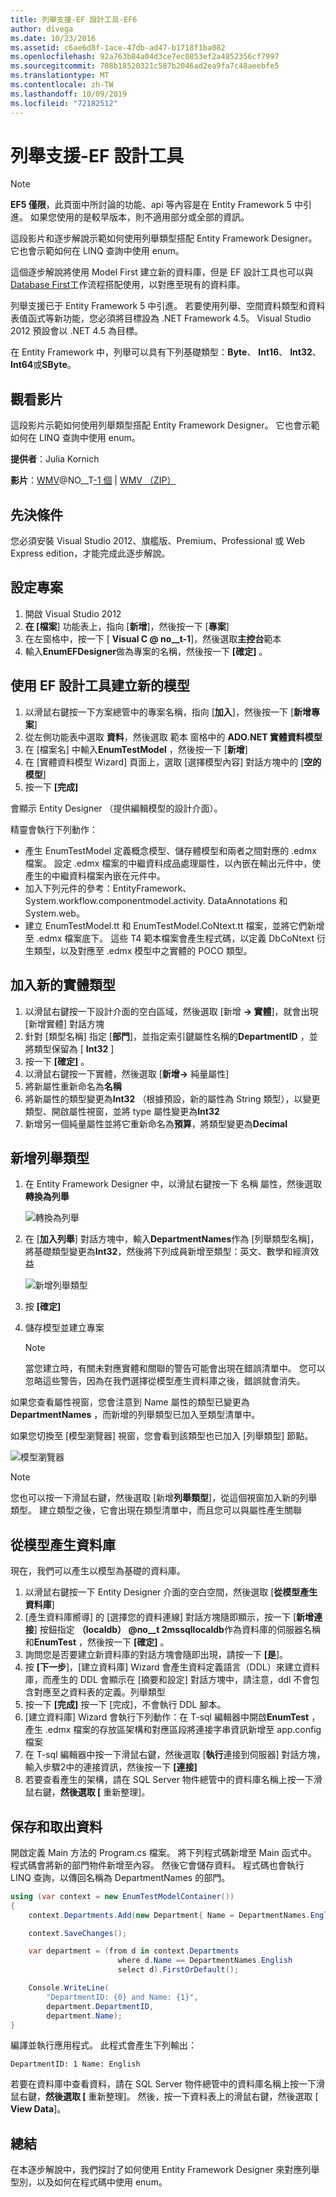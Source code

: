 ```yaml
---
title: 列舉支援-EF 設計工具-EF6
author: divega
ms.date: 10/23/2016
ms.assetid: c6ae6d8f-1ace-47db-ad47-b1718f1ba082
ms.openlocfilehash: 92a763b84a04d3ce7ec0853ef2a4852356cf7997
ms.sourcegitcommit: 708b18520321c587b2046ad2ea9fa7c48aeebfe5
ms.translationtype: MT
ms.contentlocale: zh-TW
ms.lasthandoff: 10/09/2019
ms.locfileid: "72182512"
---
```

# <a name="enum-support---ef-designer"></a>列舉支援-EF 設計工具
> [!NOTE]
> **EF5 僅限**，此頁面中所討論的功能、api 等內容是在 Entity Framework 5 中引進。 如果您使用的是較早版本，則不適用部分或全部的資訊。

這段影片和逐步解說示範如何使用列舉類型搭配 Entity Framework Designer。 它也會示範如何在 LINQ 查詢中使用 enum。

這個逐步解說將使用 Model First 建立新的資料庫，但是 EF 設計工具也可以與[Database First](~/ef6/modeling/designer/workflows/database-first.md)工作流程搭配使用，以對應至現有的資料庫。

列舉支援已于 Entity Framework 5 中引進。 若要使用列舉、空間資料類型和資料表值函式等新功能，您必須將目標設為 .NET Framework 4.5。 Visual Studio 2012 預設會以 .NET 4.5 為目標。

在 Entity Framework 中，列舉可以具有下列基礎類型：**Byte**、 **Int16**、 **Int32**、 **Int64**或**SByte**。

## <a name="watch-the-video"></a>觀看影片
這段影片示範如何使用列舉類型搭配 Entity Framework Designer。 它也會示範如何在 LINQ 查詢中使用 enum。

**提供者**：Julia Kornich

**影片**：[WMV](https://download.microsoft.com/download/0/7/A/07ADECC9-7893-415D-9F20-8B97D46A37EC/HDI-ITPro-MSDN-winvideo-enumwithdesiger.wmv)@NO__T[-1 個](https://download.microsoft.com/download/0/7/A/07ADECC9-7893-415D-9F20-8B97D46A37EC/HDI-ITPro-MSDN-mp4video-enumwithdesiger.m4v) | [WMV （ZIP）](https://download.microsoft.com/download/0/7/A/07ADECC9-7893-415D-9F20-8B97D46A37EC/HDI-ITPro-MSDN-winvideo-enumwithdesiger.zip)

## <a name="pre-requisites"></a>先決條件

您必須安裝 Visual Studio 2012、旗艦版、Premium、Professional 或 Web Express edition，才能完成此逐步解說。

## <a name="set-up-the-project"></a>設定專案

1.  開啟 Visual Studio 2012
2.  **在 [檔案**] 功能表上，指向 [**新增**]，然後按一下 [**專案**]
3.  在左窗格中，按一下 [ **Visual C @ no__t-1**]，然後選取**主控台**範本
4.  輸入**EnumEFDesigner**做為專案的名稱，然後按一下 **[確定]** 。

## <a name="create-a-new-model-using-the-ef-designer"></a>使用 EF 設計工具建立新的模型

1.  以滑鼠右鍵按一下方案總管中的專案名稱，指向 [**加入**]，然後按一下 [**新增專案**]
2.  從左側功能表中選取 **資料**，然後選取 範本 窗格中的  **ADO.NET 實體資料模型**
3.  在 [檔案名] 中輸入**EnumTestModel** ，然後按一下 [**新增**]
4.  在 [實體資料模型 Wizard] 頁面上，選取 [選擇模型內容] 對話方塊中的 [**空的模型**]
5.  按一下 **[完成]**

會顯示 Entity Designer （提供編輯模型的設計介面）。

精靈會執行下列動作：

-   產生 EnumTestModel 定義概念模型、儲存體模型和兩者之間對應的 .edmx 檔案。 設定 .edmx 檔案的中繼資料成品處理屬性，以內嵌在輸出元件中，使產生的中繼資料檔案內嵌在元件中。
-   加入下列元件的參考：EntityFramework、System.workflow.componentmodel.activity. DataAnnotations 和 System.web。
-   建立 EnumTestModel.tt 和 EnumTestModel.CoNtext.tt 檔案，並將它們新增至 .edmx 檔案底下。 這些 T4 範本檔案會產生程式碼，以定義 DbCoNtext 衍生類型，以及對應至 .edmx 模型中之實體的 POCO 類型。

## <a name="add-a-new-entity-type"></a>加入新的實體類型

1.  以滑鼠右鍵按一下設計介面的空白區域，然後選取 [新增 **-&gt; 實體**]，就會出現 [新增實體] 對話方塊
2.  針對 [類型名稱] 指定 [**部門**]，並指定索引鍵屬性名稱的**DepartmentID** ，並將類型保留為 [ **Int32** ]
3.  按一下 **[確定]** 。
4.  以滑鼠右鍵按一下實體，然後選取 [**新增-&gt;** 純量屬性]
5.  將新屬性重新命名為**名稱**
6.  將新屬性的類型變更為**Int32** （根據預設，新的屬性為 String 類型），以變更類型、開啟屬性視窗，並將 type 屬性變更為**Int32**
7.  新增另一個純量屬性並將它重新命名為**預算**，將類型變更為**Decimal**

## <a name="add-an-enum-type"></a>新增列舉類型

1.  在 Entity Framework Designer 中，以滑鼠右鍵按一下 名稱 屬性，然後選取 **轉換為列舉**

    ![轉換為列舉](~/ef6/media/converttoenum.png)

2.  在 [**加入列舉**] 對話方塊中，輸入**DepartmentNames**作為 [列舉類型名稱]，將基礎類型變更為**Int32**，然後將下列成員新增至類型：英文、數學和經濟效益

    ![新增列舉類型](~/ef6/media/addenumtype.png)

3.  按 **[確定]**
4.  儲存模型並建立專案
    > [!NOTE]
    > 當您建立時，有關未對應實體和關聯的警告可能會出現在錯誤清單中。 您可以忽略這些警告，因為在我們選擇從模型產生資料庫之後，錯誤就會消失。

如果您查看屬性視窗，您會注意到 Name 屬性的類型已變更為**DepartmentNames** ，而新增的列舉類型已加入至類型清單中。

如果您切換至 [模型瀏覽器] 視窗，您會看到該類型也已加入 [列舉類型] 節點。

![模型瀏覽器](~/ef6/media/modelbrowser.png)

>[!NOTE]
> 您也可以按一下滑鼠右鍵，然後選取 [新增**列舉類型**]，從這個視窗加入新的列舉類型。 建立類型之後，它會出現在類型清單中，而且您可以與屬性產生關聯

## <a name="generate-database-from-model"></a>從模型產生資料庫

現在，我們可以產生以模型為基礎的資料庫。

1.  以滑鼠右鍵按一下 Entity Designer 介面的空白空間，然後選取 [**從模型產生資料庫**]
2.  [產生資料庫嚮導] 的 [選擇您的資料連線] 對話方塊隨即顯示，按一下 [**新增連接**] 按鈕指定 **（localdb） @no__t 2mssqllocaldb**作為資料庫的伺服器名稱和**EnumTest** ，然後按一下 **[確定]** 。
3.  詢問您是否要建立新資料庫的對話方塊會隨即出現，請按一下 **[是**]。
4.  按 **[下一步**]，[建立資料庫] Wizard 會產生資料定義語言（DDL）來建立資料庫，而產生的 DDL 會顯示在 [摘要和設定] 對話方塊中，請注意，ddl 不會包含對應至之資料表的定義。列舉類型
5.  按一下 **[完成]** 按一下 [完成]，不會執行 DDL 腳本。
6.  [建立資料庫] Wizard 會執行下列動作：在 T-sql 編輯器中開啟**EnumTest** ，產生 .edmx 檔案的存放區架構和對應區段將連接字串資訊新增至 app.config 檔案
7.  在 T-sql 編輯器中按一下滑鼠右鍵，然後選取 [**執行**連接到伺服器] 對話方塊，輸入步驟2中的連接資訊，然後按一下 **[連接]**
8.  若要查看產生的架構，請在 SQL Server 物件總管中的資料庫名稱上按一下滑鼠右鍵，**然後選取 [** 重新整理]。

## <a name="persist-and-retrieve-data"></a>保存和取出資料

開啟定義 Main 方法的 Program.cs 檔案。 將下列程式碼新增至 Main 函式中。 程式碼會將新的部門物件新增至內容。 然後它會儲存資料。 程式碼也會執行 LINQ 查詢，以傳回名稱為 DepartmentNames 的部門。

``` csharp
using (var context = new EnumTestModelContainer())
{
    context.Departments.Add(new Department{ Name = DepartmentNames.English });

    context.SaveChanges();

    var department = (from d in context.Departments
                        where d.Name == DepartmentNames.English
                        select d).FirstOrDefault();

    Console.WriteLine(
        "DepartmentID: {0} and Name: {1}",
        department.DepartmentID,  
        department.Name);
}
```

編譯並執行應用程式。 此程式會產生下列輸出：

```console
DepartmentID: 1 Name: English
```

若要在資料庫中查看資料，請在 SQL Server 物件總管中的資料庫名稱上按一下滑鼠右鍵，**然後選取 [** 重新整理]。 然後，按一下資料表上的滑鼠右鍵，然後選取 [ **View Data**]。

## <a name="summary"></a>總結

在本逐步解說中，我們探討了如何使用 Entity Framework Designer 來對應列舉型別，以及如何在程式碼中使用 enum。 
